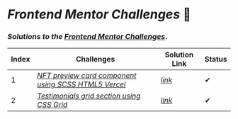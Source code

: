 # _Frontend Mentor Challenges_ 🙋‍

### _Solutions to the_ [_Frontend Mentor Challenges_](https://www.frontendmentor.io).



| Index | Challenges | Solution Link | Status |
|---| -----------| ---------- | -------- |
|1|[_NFT preview card component using SCSS HTML5 Vercel_](https://github.com/sookm/frontendmentor-chanllenges/tree/main/nft-preview-card-component-main)|[_link_](https://sookm.github.io/frontendmentor-chanllenges/nft-preview-card-component-main/)|✔|
|2|[_Testimonials grid section using CSS Grid_](https://github.com/sookm/frontendmentor-chanllenges/tree/main/testimonials-grid-section-main)|[_link_](https://sookm.github.io/frontendmentor-chanllenges/testimonials-grid-section-main/)|✔|

